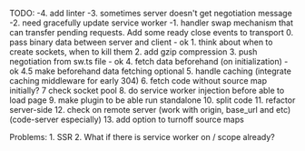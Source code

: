 TODO:
    -4. add linter
  	-3. sometimes server doesn't get negotiation message
  	-2. need gracefully update service worker
  	-1. handler swap mechanism that can transfer pending requests. Add some ready close events to transport
  	0. pass binary data between server and client - ok
  	1. think about when to create sockets, when to kill them
  	2. add gzip compression
  	3. push negotiation from sw.ts file - ok
  	4. fetch data beforehand (on initialization) - ok
  	4.5 make beforehand data fetching optional
  	5. handle caching (integrate caching middleware for early 304)
  	6. fetch code without source map initially?
  	7  check socket pool
  	8. do service worker injection before able to load page
  	9. make plugin to be able run standalone
  	10. split code
  	11. refactor server-side
  	12. check on remote server (work with origin, base_url and etc) (code-server especially)
	13. add option to turnoff source maps
 
Problems:
	1. SSR
   	2. What if there is service worker on / scope already?